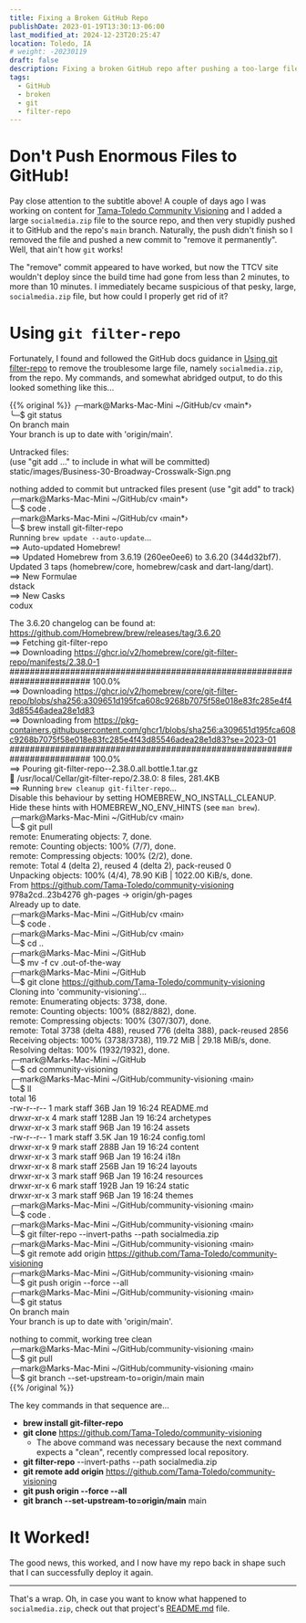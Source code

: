 ```yaml
---
title: Fixing a Broken GitHub Repo
publishDate: 2023-01-19T13:30:13-06:00
last_modified_at: 2024-12-23T20:25:47
location: Toledo, IA
# weight: -20230119
draft: false
description: Fixing a broken GitHub repo after pushing a too-large file
tags:
  - GitHub
  - broken
  - git 
  - filter-repo
---
```


# Don't Push Enormous Files to GitHub!

Pay close attention to the subtitle above!  A couple of days ago I was working on content for [Tama-Toledo Community Visioning](https://cv.tamatoledo.org) and I added a large `socialmedia.zip` file to the source repo, and then very stupidly pushed it to GitHub and the repo's `main` branch.  Naturally, the push didn't finish so I removed the file and pushed a new commit to "remove it permanently".  Well, that ain't how `git` works!  

The "remove" commit appeared to have worked, but now the TTCV site wouldn't deploy since the build time had gone from less than 2 minutes, to more than 10 minutes.  I immediately became suspicious of that pesky, large, `socialmedia.zip` file, but how could I properly get rid of it?  

# Using `git filter-repo`

Fortunately, I found and followed the GitHub docs guidance in [Using git filter-repo](https://docs.github.com/en/authentication/keeping-your-account-and-data-secure/removing-sensitive-data-from-a-repository#using-git-filter-repo) to remove the troublesome large file, namely `socialmedia.zip`, from the repo.  My commands, and somewhat abridged output, to do this looked something like this...  

{{% original %}}
╭─mark@Marks-Mac-Mini ~/GitHub/cv ‹main*›  
╰─$ git status  
On branch main  
Your branch is up to date with 'origin/main'.  
  
Untracked files:  
  (use "git add <file>..." to include in what will be committed)  
	static/images/Business-30-Broadway-Crosswalk-Sign.png  
  
nothing added to commit but untracked files present (use "git add" to track)  
╭─mark@Marks-Mac-Mini ~/GitHub/cv ‹main*›  
╰─$ code .  
╭─mark@Marks-Mac-Mini ~/GitHub/cv ‹main*›  
╰─$ brew install git-filter-repo  
Running `brew update --auto-update`...  
==> Auto-updated Homebrew!  
==> Updated Homebrew from 3.6.19 (260ee0ee6) to 3.6.20 (344d32bf7).  
Updated 3 taps (homebrew/core, homebrew/cask and dart-lang/dart).  
==> New Formulae  
dstack  
==> New Casks  
codux  
  
The 3.6.20 changelog can be found at:  
  https://github.com/Homebrew/brew/releases/tag/3.6.20  
==> Fetching git-filter-repo  
==> Downloading https://ghcr.io/v2/homebrew/core/git-filter-repo/manifests/2.38.0-1
######################################################################## 100.0%  
==> Downloading https://ghcr.io/v2/homebrew/core/git-filter-repo/blobs/sha256:a309651d195fca608c9268b7075f58e018e83fc285e4f43d85546adea28e1d83  
==> Downloading from https://pkg-containers.githubusercontent.com/ghcr1/blobs/sha256:a309651d195fca608c9268b7075f58e018e83fc285e4f43d85546adea28e1d83?se=2023-01
######################################################################## 100.0%  
==> Pouring git-filter-repo--2.38.0.all.bottle.1.tar.gz  
🍺  /usr/local/Cellar/git-filter-repo/2.38.0: 8 files, 281.4KB  
==> Running `brew cleanup git-filter-repo`...  
Disable this behaviour by setting HOMEBREW_NO_INSTALL_CLEANUP.  
Hide these hints with HOMEBREW_NO_ENV_HINTS (see `man brew`).  
╭─mark@Marks-Mac-Mini ~/GitHub/cv ‹main›  
╰─$ git pull  
remote: Enumerating objects: 7, done.  
remote: Counting objects: 100% (7/7), done.  
remote: Compressing objects: 100% (2/2), done.  
remote: Total 4 (delta 2), reused 4 (delta 2), pack-reused 0  
Unpacking objects: 100% (4/4), 78.90 KiB | 1022.00 KiB/s, done.  
From https://github.com/Tama-Toledo/community-visioning  
   978a2cd..23b4276  gh-pages   -> origin/gh-pages  
Already up to date.  
╭─mark@Marks-Mac-Mini ~/GitHub/cv ‹main›  
╰─$ code .  
╭─mark@Marks-Mac-Mini ~/GitHub/cv ‹main›  
╰─$ cd ..  
╭─mark@Marks-Mac-Mini ~/GitHub  
╰─$ mv -f cv .out-of-the-way  
╭─mark@Marks-Mac-Mini ~/GitHub  
╰─$ git clone https://github.com/Tama-Toledo/community-visioning  
Cloning into 'community-visioning'...  
remote: Enumerating objects: 3738, done.  
remote: Counting objects: 100% (882/882), done.  
remote: Compressing objects: 100% (307/307), done.  
remote: Total 3738 (delta 488), reused 776 (delta 388), pack-reused 2856  
Receiving objects: 100% (3738/3738), 119.72 MiB | 29.18 MiB/s, done.  
Resolving deltas: 100% (1932/1932), done.  
╭─mark@Marks-Mac-Mini ~/GitHub  
╰─$ cd community-visioning               
╭─mark@Marks-Mac-Mini ~/GitHub/community-visioning ‹main›  
╰─$ ll  
total 16  
-rw-r--r--  1 mark  staff    36B Jan 19 16:24 README.md  
drwxr-xr-x  4 mark  staff   128B Jan 19 16:24 archetypes  
drwxr-xr-x  3 mark  staff    96B Jan 19 16:24 assets  
-rw-r--r--  1 mark  staff   3.5K Jan 19 16:24 config.toml   
drwxr-xr-x  9 mark  staff   288B Jan 19 16:24 content  
drwxr-xr-x  3 mark  staff    96B Jan 19 16:24 i18n  
drwxr-xr-x  8 mark  staff   256B Jan 19 16:24 layouts  
drwxr-xr-x  3 mark  staff    96B Jan 19 16:24 resources  
drwxr-xr-x  6 mark  staff   192B Jan 19 16:24 static  
drwxr-xr-x  3 mark  staff    96B Jan 19 16:24 themes  
╭─mark@Marks-Mac-Mini ~/GitHub/community-visioning ‹main›  
╰─$ code .  
╭─mark@Marks-Mac-Mini ~/GitHub/community-visioning ‹main›   
╰─$ git filter-repo --invert-paths --path socialmedia.zip                     
╭─mark@Marks-Mac-Mini ~/GitHub/community-visioning ‹main›   
╰─$ git remote add origin https://github.com/Tama-Toledo/community-visioning  
╭─mark@Marks-Mac-Mini ~/GitHub/community-visioning ‹main›   
╰─$ git push origin --force --all       
╭─mark@Marks-Mac-Mini ~/GitHub/community-visioning ‹main›  
╰─$ git status  
On branch main  
Your branch is up to date with 'origin/main'.  
  
nothing to commit, working tree clean  
╭─mark@Marks-Mac-Mini ~/GitHub/community-visioning ‹main›  
╰─$ git pull   
╭─mark@Marks-Mac-Mini ~/GitHub/community-visioning ‹main›   
╰─$ git branch --set-upstream-to=origin/main  main                            
{{% /original %}}  

The key commands in that sequence are... 

 - **brew install git-filter-repo**  
 - **git clone** https://github.com/Tama-Toledo/community-visioning
   - The above command was necessary because the next command expects a "clean", recently compressed local repository.  
  - **git filter-repo** --invert-paths --path socialmedia.zip                     
  - **git remote add origin** https://github.com/Tama-Toledo/community-visioning  
  - **git push origin --force --all**
  - **git branch --set-upstream-to=origin/main** main

# It Worked!  

The good news, this worked, and I now have my repo back in shape such that I can successfully deploy it again.  

---

That's a wrap.  Oh, in case you want to know what happened to `socialmedia.zip`, check out that project's [README.md](https://github.com/Tama-Toledo/community-visioning/blob/main/README.md) file.   